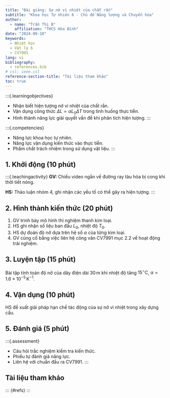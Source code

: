 ```yaml
---
title: "Bài giảng: Sự nở vì nhiệt của chất rắn"
subtitle: "Khoa học Tự nhiên 6 - Chủ đề Năng lượng và Chuyển hóa"
author:
  - name: "Trần Thị B"
    affiliation: "THCS Hòa Bình"
date: "2024-09-10"
keywords:
  - Nhiệt học
  - Vật lý 6
  - CV7991
lang: vi
bibliography:
  - references.bib
# csl: ieee.csl
reference-section-title: "Tài liệu tham khảo"
toc: true
---
```


:::{.learningobjectives}
- Nhận biết hiện tượng nở vì nhiệt của chất rắn.
- Vận dụng công thức $\Delta L = \alpha L_0 \Delta T$ trong tình huống thực tiễn.
- Hình thành năng lực giải quyết vấn đề khi phân tích hiện tượng.
:::

:::{.competencies}
- Năng lực khoa học tự nhiên.
- Năng lực vận dụng kiến thức vào thực tiễn.
- Phẩm chất trách nhiệm trong sử dụng vật liệu.
:::

## 1. Khởi động (10 phút)

:::{.teachingactivity}
**GV:** Chiếu video ngắn về đường ray tàu hỏa bị cong khi thời tiết nóng.

**HS:** Thảo luận nhóm 4, ghi nhận các yếu tố có thể gây ra hiện tượng.
:::

## 2. Hình thành kiến thức (20 phút)

1. GV trình bày mô hình thí nghiệm thanh kim loại.
2. HS ghi nhận số liệu ban đầu $L_0$, nhiệt độ $T_0$.
3. HS dự đoán độ nở dựa trên hệ số $\alpha$ của từng kim loại.
4. GV củng cố bằng việc liên hệ công văn CV7991 mục 2.2 về hoạt động trải nghiệm.

## 3. Luyện tập (15 phút)

Bài tập tính toán độ nở của dây điện dài $30\,\text{m}$ khi nhiệt độ tăng $15^{\circ}\text{C}$, $\alpha = 1.6 \times 10^{-5}\,\text{K}^{-1}$.

## 4. Vận dụng (10 phút)

HS đề xuất giải pháp hạn chế tác động của sự nở vì nhiệt trong xây dựng cầu.

## 5. Đánh giá (5 phút)

:::{.assessment}
- Câu hỏi trắc nghiệm kiểm tra kiến thức.
- Phiếu tự đánh giá năng lực.
- Liên hệ với chuẩn đầu ra CV7991.
:::

## Tài liệu tham khảo

::: {#refs}
:::
